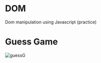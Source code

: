# DOM
Dom manipulation using Javascript (practice)

# Guess Game
  ![guessG](https://user-images.githubusercontent.com/82509653/203603400-fd34a98f-bfd4-4591-a5d4-062fbd4a4b49.PNG)

